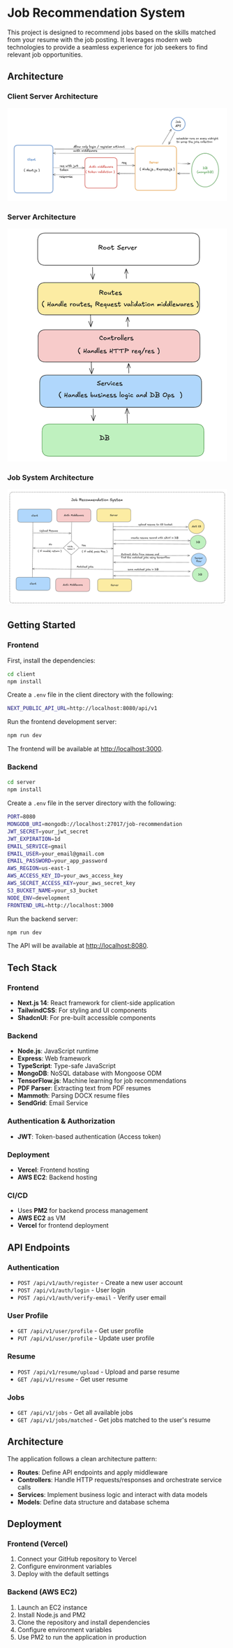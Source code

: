 # Job Recommendation System

This project is designed to recommend jobs based on the skills matched from your resume with the job posting. It leverages modern web technologies to provide a seamless experience for job seekers to find relevant job opportunities.

## Architecture

### Client Server Architecture
![Client Server Architecture](https://github.com/senthil-athiban/job-recommendation/raw/main/client/public/client_server_architecture.png)

### Server Architecture
![Server Architecture](https://github.com/senthil-athiban/job-recommendation/raw/main/client/public/server_architecture.png)

### Job System Architecture
![Job System Architecture](https://github.com/senthil-athiban/job-recommendation/raw/main/client/public/job_architecture.png)

## Getting Started

### Frontend

First, install the dependencies:

```bash
cd client
npm install
```

Create a `.env` file in the client directory with the following:

```bash
NEXT_PUBLIC_API_URL=http://localhost:8080/api/v1
```

Run the frontend development server:

```bash
npm run dev
```

The frontend will be available at [http://localhost:3000](http://localhost:3000).

### Backend

```bash
cd server
npm install
```

Create a `.env` file in the server directory with the following:

```bash
PORT=8080
MONGODB_URI=mongodb://localhost:27017/job-recommendation
JWT_SECRET=your_jwt_secret
JWT_EXPIRATION=1d
EMAIL_SERVICE=gmail
EMAIL_USER=your_email@gmail.com
EMAIL_PASSWORD=your_app_password
AWS_REGION=us-east-1
AWS_ACCESS_KEY_ID=your_aws_access_key
AWS_SECRET_ACCESS_KEY=your_aws_secret_key
S3_BUCKET_NAME=your_s3_bucket
NODE_ENV=development
FRONTEND_URL=http://localhost:3000
```

Run the backend server:

```bash
npm run dev
```

The API will be available at [http://localhost:8080](http://localhost:8080).

## Tech Stack

### Frontend
- **Next.js 14**: React framework for client-side application
- **TailwindCSS**: For styling and UI components
- **ShadcnUI**: For pre-built accessible components

### Backend
- **Node.js**: JavaScript runtime
- **Express**: Web framework
- **TypeScript**: Type-safe JavaScript
- **MongoDB**: NoSQL database with Mongoose ODM
- **TensorFlow.js**: Machine learning for job recommendations
- **PDF Parser**: Extracting text from PDF resumes
- **Mammoth**: Parsing DOCX resume files
- **SendGrid**: Email Service

### Authentication & Authorization
- **JWT**: Token-based authentication (Access token)

### Deployment
- **Vercel**: Frontend hosting
- **AWS EC2**: Backend hosting

### CI/CD
- Uses **PM2** for backend process management
- **AWS EC2** as VM
- **Vercel** for frontend deployment

## API Endpoints

### Authentication
- `POST /api/v1/auth/register` - Create a new user account
- `POST /api/v1/auth/login` - User login
- `POST /api/v1/auth/verify-email` - Verify user email

### User Profile
- `GET /api/v1/user/profile` - Get user profile
- `PUT /api/v1/user/profile` - Update user profile

### Resume
- `POST /api/v1/resume/upload` - Upload and parse resume
- `GET /api/v1/resume` - Get user resume

### Jobs
- `GET /api/v1/jobs` - Get all available jobs
- `GET /api/v1/jobs/matched` - Get jobs matched to the user's resume

## Architecture

The application follows a clean architecture pattern:
- **Routes**: Define API endpoints and apply middleware
- **Controllers**: Handle HTTP requests/responses and orchestrate service calls
- **Services**: Implement business logic and interact with data models
- **Models**: Define data structure and database schema

## Deployment

### Frontend (Vercel)
1. Connect your GitHub repository to Vercel
2. Configure environment variables
3. Deploy with the default settings

### Backend (AWS EC2)
1. Launch an EC2 instance
2. Install Node.js and PM2
3. Clone the repository and install dependencies
4. Configure environment variables
5. Use PM2 to run the application in production

